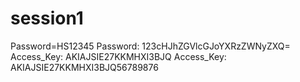 # session1
Password=HS12345
Password: 123cHJhZGVlcGJoYXRzZWNyZXQ=
Access_Key: AKIAJSIE27KKMHXI3BJQ
Access_Key: AKIAJSIE27KKMHXI3BJQ56789876
